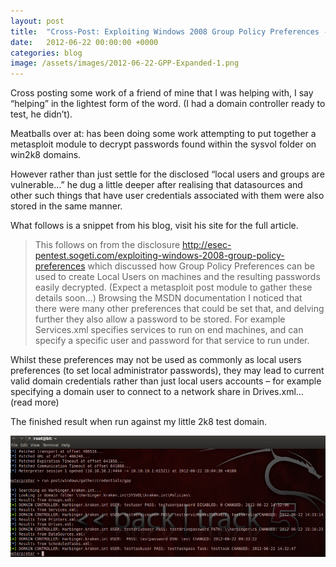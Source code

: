 ```yaml
---
layout: post
title:  "Cross-Post: Exploiting Windows 2008 Group Policy Preferences - Expanded"
date:   2012-06-22 00:00:00 +0000
categories: blog
image: /assets/images/2012-06-22-GPP-Expanded-1.png
---
```

Cross posting some work of a friend of mine that I was helping with, I say “helping” in the lightest form of the word. (I had a domain controller ready to test, he didn’t).

Meatballs over at: [](http://rewtdance.blogspot.com) has been doing some work attempting to put together a metasploit module to decrypt passwords found within the sysvol folder on win2k8 domains.

However rather than just settle for the disclosed “local users and groups are vulnerable…” he dug a little deeper after realising that datasources and other such things that have user credentials associated with them were also stored in the same manner.

What follows is a snippet from his blog, visit his site for the full article.

> This follows on from the disclosure http://esec-pentest.sogeti.com/exploiting-windows-2008-group-policy-preferences which discussed how Group Policy Preferences can be used to create Local Users on machines and the resulting passwords easily decrypted. (Expect a metasploit post module to gather these details soon…) 
Browsing the MSDN documentation I noticed that there were many other preferences that could be set that, and delving further they also allow a password to be stored. For example Services.xml specifies services to run on end machines, and can specify a specific user and password for that service to run under.

Whilst these preferences may not be used as commonly as local users preferences (to set local administrator passwords), they may lead to current valid domain credentials rather than just local users accounts – for example specifying a domain user to connect to a network share in Drives.xml… (read more)

The finished result when run against my little 2k8 test domain.

![](/assets/images/2012-06-22-GPP-Expanded-1.png)